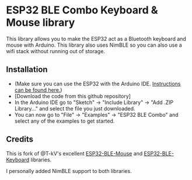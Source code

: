 # ESP32 BLE Combo Keyboard & Mouse library

This library allows you to make the ESP32 act as a Bluetooth keyboard and mouse with Arduino. This library also uses NimBLE so you can also use a wifi stack without running out of storage.

## Installation
- (Make sure you can use the ESP32 with the Arduino IDE. [Instructions can be found here.](https://github.com/espressif/arduino-esp32#installation-instructions))
- [Download the code from this github repository]
- In the Arduino IDE go to "Sketch" -> "Include Library" -> "Add .ZIP Library..." and select the file you just downloaded.
- You can now go to "File" -> "Examples" -> "ESP32 BLE Combo" and select any of the examples to get started.

## Credits

This is fork of @T-kV's excellent [ESP32-BLE-Mouse](https://github.com/T-vK/ESP32-BLE-Mouse)
and [ESP32-BLE-Keyboard](https://github.com/T-vK/ESP32-BLE-Keyboard) libraries.

I personally added NimBLE support to both libraries.

